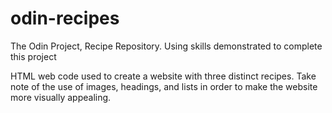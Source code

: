 # odin-recipes
The Odin Project, Recipe Repository. Using skills demonstrated to complete this project

HTML web code used to create a website with three distinct recipes. Take note of the use of images, headings, and lists in order to make the website more visually appealing.
